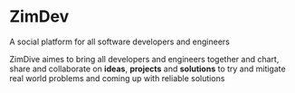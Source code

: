 # ZimDev
A social platform for all software developers and engineers 

ZimDive aimes to bring all developers and engineers together and
chart, share and collaborate on **ideas**, **projects** and **solutions**
to try and mitigate real world problems and coming up with reliable solutions
